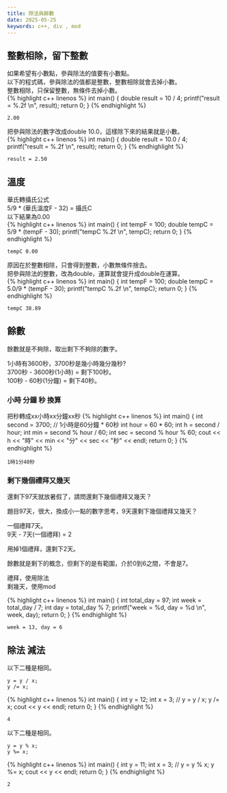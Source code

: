 ```yaml
---
title: 除法與餘數
date: 2025-05-25
keywords: c++, div , mod
---
```

## 整數相除，留下整數
如果希望有小數點，參與除法的值要有小數點。<br>
以下的程式碼，參與除法的值都是整數，整數相除就會去掉小數。<br>
整數相除，只保留整數，無條件去掉小數。<br>
{% highlight c++ linenos %}
int main() {
  double result = 10 / 4;
  printf("result = %.2f \n", result);
  return 0;
}
{% endhighlight %}
```
2.00
```

把參與除法的數字改成double 10.0，這樣除下來的結果就是小數。<br>
{% highlight c++ linenos %}
int main() {
  double result = 10.0 / 4;
  printf("result = %.2f \n", result);
  return 0;
}
{% endhighlight %}
```
result = 2.50 
```

## 溫度
華氏轉攝氏公式<br>
5/9 \* (華氏溫度F - 32) = 攝氏C<br>
以下結果為0.00<br>
{% highlight c++ linenos %}
int main() {
  int tempF = 100;
  double tempC = 5/9 * (tempF - 30);
  printf("tempC %.2f \n", tempC);
  return 0;
}
{% endhighlight %}
```
tempC 0.00 
```

原因在於整數相除，只會得到整數，小數無條件捨去。<br>
把參與除法的整數，改為double，運算就會提升成double在運算。<br>
{% highlight c++ linenos %}
int main() {
  int tempF = 100;
  double tempC = 5.0/9 * (tempF - 30);
  printf("tempC %.2f \n", tempC);
  return 0;
}
{% endhighlight %}
```
tempC 38.89 
```

## 餘數
餘數就是不夠除，取出剩下不夠除的數字。

1小時有3600秒，3700秒是幾小時幾分幾秒?<br>
3700秒 - 3600秒(1小時) = 剩下100秒。<br>
100秒 - 60秒(1分鐘) = 剩下40秒。<br>

### 小時 分鐘 秒 換算
把秒轉成xx小時xx分鐘xx秒
{% highlight c++ linenos %}
int main() {
  int second = 3700;
  // 1小時是60分鐘 * 60秒
  int hour = 60 * 60;
  int h = second / hour;
  int min = second % hour / 60;
  int sec = second % hour % 60;
  cout << h << "時" << min  << "分" << sec << "秒" << endl;
  return 0;
}
{% endhighlight %}
```
1時1分40秒
```

### 剩下幾個禮拜又幾天
還剩下97天就放暑假了，請問還剩下幾個禮拜又幾天？<br>

題目97天，很大，換成小一點的數字思考，9天還剩下幾個禮拜又幾天？<br>

一個禮拜7天。<br>
9天 - 7天(一個禮拜) = 2<br>

用掉1個禮拜，還剩下2天。<br>

餘數就是剩下的概念，但剩下的是有範圍，介於0到6之間，不會是7。<br>

禮拜，使用除法<br>
剩幾天，使用mod<br>

{% highlight c++ linenos %}
int main() {
  int total_day = 97;
  int week = total_day / 7;
  int day = total_day % 7;
  printf("week = %d, day = %d \n", week, day);
  return 0;
}
{% endhighlight %}
```
week = 13, day = 6 
```

## 除法 減法
以下二種是相同。
```
y = y / x;
y /= x;
```
{% highlight c++ linenos %}
int main() {
  int y = 12;
  int x = 3;
  // y = y / x;
  y /= x;
  cout << y << endl;
  return 0;
}
{% endhighlight %}
```
4
```

以下二種是相同。
```
y = y % x;
y %= x;
```
{% highlight c++ linenos %}
int main() {
  int y = 11;
  int x = 3;
  // y = y % x;
  y %= x;
  cout << y << endl;
  return 0;
}
{% endhighlight %}
```
2
```

